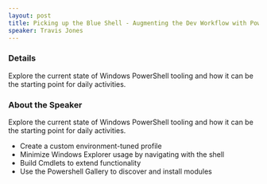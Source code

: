 ```yaml
---
layout: post
title: Picking up the Blue Shell - Augmenting the Dev Workflow with PowerShell
speaker: Travis Jones
---
```


### Details

Explore the current state of Windows PowerShell tooling and how it can be the starting point for daily activities.

### About the Speaker

Explore the current state of Windows PowerShell tooling and how it can be the starting point for daily activities.

- Create a custom environment-tuned profile
- Minimize Windows Explorer usage by navigating with the shell
- Build Cmdlets to extend functionality
- Use the Powershell Gallery to discover and install modules
